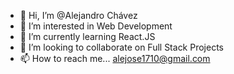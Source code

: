 - 👋 Hi, I’m @Alejandro Chávez
- 👀 I’m interested in Web Development
- 🌱 I’m currently learning React.JS
- 💞️ I’m looking to collaborate on Full Stack Projects
- 📫 How to reach me... alejose1710@gmail.com

<!---
InnitAlejandro/InnitAlejandro is a ✨ special ✨ repository because its `README.md` (this file) appears on your GitHub profile.
You can click the Preview link to take a look at your changes.
--->
